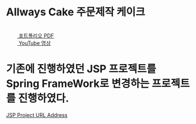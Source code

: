 # Allways Cake 주문제작 케이크

<br>

<a href="https://github.com/Left3to4/Allways/blob/main/4%E1%84%8C%E1%85%A9%20PT.pdf" rel="nofollow">
<img src="https://cdn.icon-icons.com/icons2/1066/PNG/512/Books_icon-icons.com_76879.png" width="30" height="15" style="max-width: 100%;">
포트폴리오 PDF</a>

<br>

<a href="https://youtu.be/1le8L2dUijY" rel="nofollow">
<img src="https://user-images.githubusercontent.com/113036608/213998064-91428e50-80ec-4e94-b89c-dd6f9217d162.png" width="30" height="15" style="max-width: 100%;">
YouTube 영상</a>

<br>

# 기존에 진행하였던 JSP 프로젝트를 Spring FrameWork로 변경하는 프로젝트를 진행하였다.

<a href="https://youtu.be/1le8L2dUijY" rel="nofollow">JSP Project URL Address</a>
